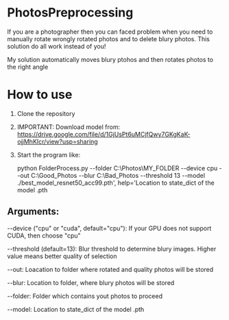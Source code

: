 # PhotosPreprocessing
If you are a photographer then you can faced problem when you need to manually rotate wrongly rotated photos and to delete blury photos. This solution do all work instead of you!

My solution automatically moves blury ptohos and then rotates photos to the right angle

# How to use

1. Clone the repository
2. IMPORTANT: Download model from: https://drive.google.com/file/d/1GjUsPt6uMCjfQwy7GKgKaK-ojjMhKIcr/view?usp=sharing
3. Start the program like:

   python FolderProcess.py --folder C:\Photos\MY_FOLDER --device cpu --out C:\Good_Photos --blur C:\Bad_Photos --threshold 13 --model ./best_model_resnet50_acc99.pth', help='Location to state_dict of the model .pth

## Arguments:

   --device ("cpu" or "cuda", default="cpu"): If your GPU does not support CUDA, then choose "cpu"
   
   --threshold (default=13): Blur threshold to determine blury images. Higher value means better quality of selection
   
   --out: Loacation to folder where rotated and quality photos will be stored
   
   --blur: Location to folder, where blury photos will be stored
   
   --folder: Folder which contains yout photos to proceed
   
   --model: Location to state_dict of the model .pth
   
